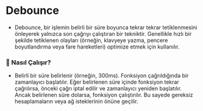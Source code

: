# Debounce

- Debounce, bir işlemin belirli bir süre boyunca tekrar tekrar tetiklenmesini önleyerek yalnızca son çağrıyı çalıştıran bir tekniktir. Genellikle hızlı bir şekilde tetiklenen olayları (örneğin, klavyeye yazma, pencere boyutlandırma veya fare hareketleri) optimize etmek için kullanılır.

### 📌 Nasıl Çalışır?

- Belirli bir süre belirlenir (örneğin, 300ms).
  Fonksiyon çağrıldığında bir zamanlayıcı başlatılır.
  Eğer belirlenen süre içinde fonksiyon tekrar çağrılırsa, önceki çağrı iptal edilir ve zamanlayıcı yeniden başlatılır.
  Ancak belirlenen süre dolarsa, fonksiyon çalıştırılır.
  Bu sayede gereksiz hesaplamaların veya ağ isteklerinin önüne geçilir.
